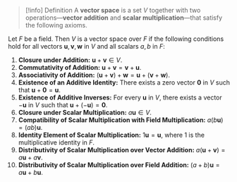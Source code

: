 
>[!info] Definition
>A **vector space** is a set $V$ together with two operations—**vector addition** and **scalar multiplication**—that satisfy the following axioms. 

Let $F$ be a field. Then $V$ is a vector space over $F$ if the following conditions hold for all vectors $\mathbf{u}, \mathbf{v}, \mathbf{w}$ in $V$ and all scalars $a, b$ in $F$:

1. **Closure under Addition:**  $\mathbf{u} + \mathbf{v} \in V.$
2. **Commutativity of Addition:**  $\mathbf{u} + \mathbf{v} = \mathbf{v} + \mathbf{u}.$
3. **Associativity of Addition:**  $(\mathbf{u} + \mathbf{v}) + \mathbf{w} = \mathbf{u} + (\mathbf{v} + \mathbf{w}).$
4. **Existence of an Additive Identity:**  There exists a zero vector $\mathbf{0}$ in $V$ such that  $\mathbf{u} + \mathbf{0} = \mathbf{u}.$
5. **Existence of Additive Inverses:**  For every $\mathbf{u}$ in $V$, there exists a vector $-\mathbf{u}$ in $V$ such that  $\mathbf{u} + (-\mathbf{u}) = \mathbf{0}.$
6. **Closure under Scalar Multiplication:**  $a\mathbf{u} \in V.$
7. **Compatibility of Scalar Multiplication with Field Multiplication:** $a(b\mathbf{u}) = (ab)\mathbf{u}.$ 
8. **Identity Element of Scalar Multiplication:**  $1\mathbf{u} = \mathbf{u},$  where $1$ is the multiplicative identity in $F$.
9. **Distributivity of Scalar Multiplication over Vector Addition:**  $a(\mathbf{u} + \mathbf{v}) = a\mathbf{u} + a\mathbf{v}.$
10. **Distributivity of Scalar Multiplication over Field Addition:** $(a + b)\mathbf{u} = a\mathbf{u} + b\mathbf{u}.$ 
